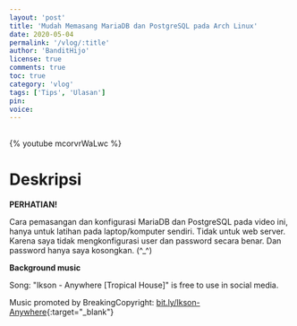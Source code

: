 ```yaml
---
layout: 'post'
title: 'Mudah Memasang MariaDB dan PostgreSQL pada Arch Linux'
date: 2020-05-04
permalink: '/vlog/:title'
author: 'BanditHijo'
license: true
comments: true
toc: true
category: 'vlog'
tags: ['Tips', 'Ulasan']
pin:
voice:
---
```


<div style="margin-top:30px;"></div>

{% youtube mcorvrWaLwc %}

# Deskripsi

**PERHATIAN!**

Cara pemasangan dan konfigurasi MariaDB dan PostgreSQL pada video ini, hanya untuk latihan pada laptop/komputer sendiri. Tidak untuk web server. Karena saya tidak mengkonfigurasi user dan password secara benar. Dan password hanya saya kosongkan.
(^_^)


**Background music**

Song: "Ikson - Anywhere [Tropical House]" is free to use in social media.

Music promoted by BreakingCopyright: [bit.ly/Ikson-Anywhere](http://bit.ly/Ikson-Anywhere){:target="_blank"}
